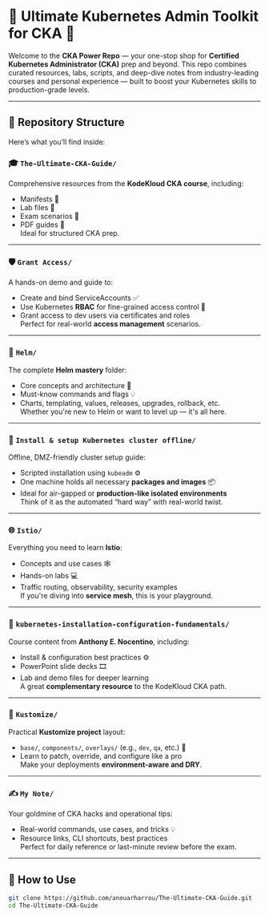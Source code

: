 # 🚀 Ultimate Kubernetes Admin Toolkit for CKA 🚀

Welcome to the **CKA Power Repo** — your one-stop shop for **Certified Kubernetes Administrator (CKA)** prep and beyond. This repo combines curated resources, labs, scripts, and deep-dive notes from industry-leading courses and personal experience — built to boost your Kubernetes skills to production-grade levels.

---

## 📂 Repository Structure

Here’s what you’ll find inside:

### 🎓 `The-Ultimate-CKA-Guide/`
Comprehensive resources from the **KodeKloud CKA course**, including:
- Manifests 🧾
- Lab files 🧪
- Exam scenarios 🔧
- PDF guides 📄  
Ideal for structured CKA prep.

---

### 🛡️ `Grant Access/`
A hands-on demo and guide to:
- Create and bind ServiceAccounts ✅
- Use Kubernetes **RBAC** for fine-grained access control 🔐
- Grant access to dev users via certificates and roles  
Perfect for real-world **access management** scenarios.

---

### 🎯 `Helm/`
The complete **Helm mastery** folder:
- Core concepts and architecture 🎡
- Must-know commands and flags 💡
- Charts, templating, values, releases, upgrades, rollback, etc.  
Whether you're new to Helm or want to level up — it's all here.

---

### 🔧 `Install & setup Kubernetes cluster offline/`
Offline, DMZ-friendly cluster setup guide:
- Scripted installation using `kubeadm` ⚙️
- One machine holds all necessary **packages and images** 📦
- Ideal for air-gapped or **production-like isolated environments**  
Think of it as the automated “hard way” with real-world twist.

---

### 🌐 `Istio/`
Everything you need to learn **Istio**:
- Concepts and use cases 🕸️
- Hands-on labs 💻
- Traffic routing, observability, security examples  
If you're diving into **service mesh**, this is your playground.

---

### 🧠 `kubernetes-installation-configuration-fundamentals/`
Course content from **Anthony E. Nocentino**, including:
- Install & configuration best practices ⚙️
- PowerPoint slide decks 🎞️
- Lab and demo files for deeper learning  
A great **complementary resource** to the KodeKloud CKA path.

---

### 🧩 `Kustomize/`
Practical **Kustomize project** layout:
- `base/`, `components/`, `overlays/` (e.g., `dev`, `qa`, etc.) 🧱
- Learn to patch, override, and configure like a pro  
Make your deployments **environment-aware and DRY**.

---

### ✍️ `My Note/`
Your goldmine of CKA hacks and operational tips:
- Real-world commands, use cases, and tricks 💡
- Resource links, CLI shortcuts, best practices  
Perfect for daily reference or last-minute review before the exam.

---

## 🧪 How to Use

```bash
git clone https://github.com/anouarharrou/The-Ultimate-CKA-Guide.git
cd The-Ultimate-CKA-Guide
